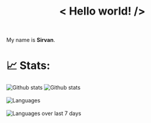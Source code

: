 <h1 align='center'>< Hello world! /></h1>
<br>

My name is **Sirvan**.


# 📈 Stats:
<div >
<span align="left">
    <img src='https://github-readme-stats.vercel.app/api?username=SirvanCheraghi&show_icons=true&count_private=true&hide_border=true&show_icons=true&theme=radical' alt='Github stats' align="center" />
</span>
<span align="right">
    <img src='https://github-readme-streak-stats.herokuapp.com/?user=SirvanCheraghi&show_icons=true&count_private=true&hide_border=true&show_icons=true&theme=radical' alt='Github stats' align="center" />
</span>
</div>
<br>
<div >
    <img src='https://github-readme-stats.vercel.app/api/top-langs/?username=SirvanCheraghi&layout=compact&show_icons=true&count_private=true&hide_border=true&show_icons=true&theme=radical' alt='Languages' align="center" />
</div>
<br>
<div >
    <img src='https://github-readme-stats.vercel.app/api/wakatime?username=SirvanCheraghi&layout=compact&hide_border=true&show_icons=true&theme=radical' alt='Languages over last 7 days ' align="center" />
</div>
<br>
